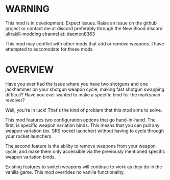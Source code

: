 # WARNING

This mod is in development. Expect issues. Raise an issue on the github project or contact me at discord preferably through the New Blood discord ultrakill-modding channel at: daemon8363

This mod may conflict with other mods that add or remove weapons. I have attempted to accomodate for these mods.

# OVERVIEW

Have you ever had the issue where you have two shotguns and one jackhammer on your shotgun weapon cycle, making fast shotgun swapping difficult? Have you ever wanted to make a specific bind for the marksman revolver? 

Well, you're in luck! That's the kind of problem that this mod aims to solve.

This mod features two configuration options that go hand-in-hand. The first, is specific weapon variation binds. This means that you can pull any weapon variation (ex. SRS rocket launcher) without having to cycle through your rocket launchers. 

The second feature is the ability to remove weapons from your weapon cycle, and make them only accessible via the previously mentioned specific weapon variation binds.  

Existing features to switch weapons will continue to work as they do in the vanilla game. This mod overrides no vanilla functionality.
